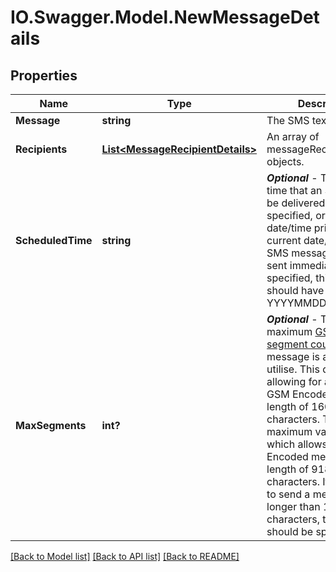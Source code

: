 # IO.Swagger.Model.NewMessageDetails
## Properties

Name | Type | Description | Notes
------------ | ------------- | ------------- | -------------
**Message** | **string** | The SMS text to be sent. | 
**Recipients** | [**List&lt;MessageRecipientDetails&gt;**](MessageRecipientDetails.md) | An array of messageRecipientDetails objects. | 
**ScheduledTime** | **string** | ***Optional*** - The date and time that an SMS should be delivered. If not specified, or is set for a date/time prior to the current date/time, the SMS message will be sent immediately.  If specified, this value should have the format YYYYMMDDHHmm.  | [optional] 
**MaxSegments** | **int?** | ***Optional*** - The maximum [GSM Encoded segment count](\&quot;https://support.winsms.co.za/rest/GSM\&quot;) that the message is allowed to utilise.  This defaults to 1, allowing for a maximum GSM Encoded message length of 160 characters.  The maximum value is 6, which allows for a GSM Encoded message length of 918 characters.  If you intend to send a message longer than 160 characters, this value should be specified.  | [optional] 

[[Back to Model list]](../README.md#documentation-for-models) [[Back to API list]](../README.md#documentation-for-api-endpoints) [[Back to README]](../README.md)

